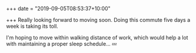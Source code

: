 +++
date = "2019-09-05T08:53:37+10:00"

+++
Really looking forward to moving soon. Doing this commute five days a week is taking its toll. 

I'm hoping to move within walking distance of work, which would help a lot with maintaining a proper sleep schedule... 💤